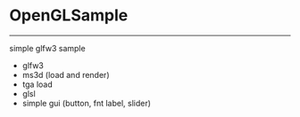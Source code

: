# OpenGLSample
---   
simple glfw3 sample   
- glfw3   
- ms3d (load and render)   
- tga load    
- glsl   
- simple gui (button, fnt label, slider)   



